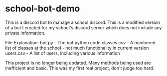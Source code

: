 # school-bot-demo

This is a discord bot to manage a school discord.
This is a modified version of a bot I created for my school's discord server which does not include any private information.

File Explanation:
bot.py - The bot python code
classes.csv - A numbered list of classes at the school - not much functionality in current version
users.csv - A list of users, including various information

This project is no longer being updated. Many methods being used are inefficient and basic. This was my first real project, don't judge too hard.

